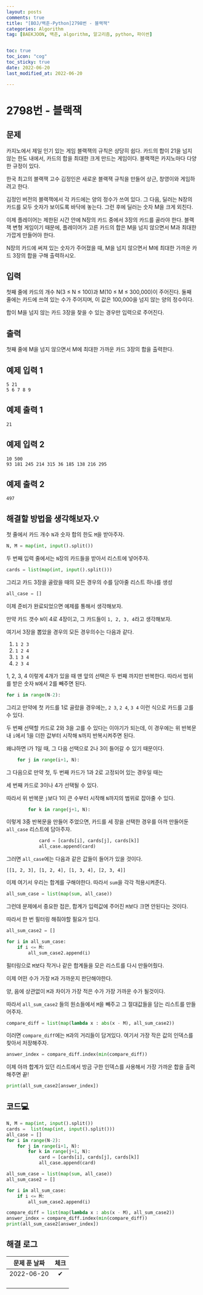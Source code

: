 ```yaml
---
layout: posts
comments: true
title: "[BOJ/백준-Python]2798번 - 블랙잭"
categories: Algorithm
tag: [BAEKJOON, 백준, algorithm, 알고리즘, python, 파이썬]


toc: true
toc_icon: "cog"
toc_sticky: true
date: 2022-06-20
last_modified_at: 2022-06-20

---
```




# 2798번 - 블랙잭



## 문제

카지노에서 제일 인기 있는 게임 블랙잭의 규칙은 상당히 쉽다. 카드의 합이 21을 넘지 않는 한도 내에서, 카드의 합을 최대한 크게 만드는 게임이다. 블랙잭은 카지노마다 다양한 규정이 있다.

한국 최고의 블랙잭 고수 김정인은 새로운 블랙잭 규칙을 만들어 상근, 창영이와 게임하려고 한다.

김정인 버전의 블랙잭에서 각 카드에는 양의 정수가 쓰여 있다. 그 다음, 딜러는 N장의 카드를 모두 숫자가 보이도록 바닥에 놓는다. 그런 후에 딜러는 숫자 M을 크게 외친다.

이제 플레이어는 제한된 시간 안에 N장의 카드 중에서 3장의 카드를 골라야 한다. 블랙잭 변형 게임이기 때문에, 플레이어가 고른 카드의 합은 M을 넘지 않으면서 M과 최대한 가깝게 만들어야 한다.

N장의 카드에 써져 있는 숫자가 주어졌을 때, M을 넘지 않으면서 M에 최대한 가까운 카드 3장의 합을 구해 출력하시오.



## 입력

첫째 줄에 카드의 개수 N(3 ≤ N ≤ 100)과 M(10 ≤ M ≤ 300,000)이 주어진다. 둘째 줄에는 카드에 쓰여 있는 수가 주어지며, 이 값은 100,000을 넘지 않는 양의 정수이다.

합이 M을 넘지 않는 카드 3장을 찾을 수 있는 경우만 입력으로 주어진다.



## 출력

첫째 줄에 M을 넘지 않으면서 M에 최대한 가까운 카드 3장의 합을 출력한다.



## 예제 입력 1 

```
5 21
5 6 7 8 9
```



## 예제 출력 1

```
21
```



## 예제 입력 2 

```
10 500
93 181 245 214 315 36 185 138 216 295
```



## 예제 출력 2

```
497
```





##  해결할 방법을 생각해보자.💡

첫 줄에서 카드 개수 `N`과 숫자 합의 한도 `M`을 받아주자.

```python
N, M = map(int, input().split())
```

두 번째 입력 줄에서는 `N`장의 카드들을 받아서 리스트에 넣어주자.

```python
cards = list(map(int, input().split()))
```

그리고 카드 3장을 골랐을 때의 모든 경우의 수를 담아줄 리스트 하나를 생성

```python
all_case = []
```



이제 준비가 완료되었으면 예제를 통해서 생각해보자.

만약 카드 갯수 `N`이 4로 4장이고, 그 카드들이 `1, 2, 3, 4`라고 생각해보자.

여기서 3장을 뽑았을 경우의 모든 경우의수는 다음과 같다.

1. `1 2 3`
2. `1 2 4`
3. `1 3 4`
4. `2 3 4`

1, 2, 3, 4 이렇게 4개가 있을 때 맨 앞의 선택은 두 번째 까지만 반복한다. 따라서 범위를 받은 숫자 `N`에서 2를 빼주면 된다.

```python
for i in range(N-2):
```

그리고 만약에 첫 카드를 1로 골랐을 경우에는, `2 3`, `2 4`, `3 4` 이런 식으로 카드를 고를 수 있다.

두 번째 선택할 카드로 2와 3을 고를 수 있다는 이야기가 되는데, 이 경우에는 위 반복문 내 `i`에서 1을 더한 값부터 시작해 `N`까지 반복시켜주면 된다. 

왜냐하면 i가 1일 때, 그 다음 선택으로 2나 3이 들어갈 수 있기 때문이다.

```python
	for j in range(i+1, N):
```

그 다음으로 만약 첫, 두 번째 카드가 1과 2로 고정되어 있는 경우일 때는

세 번째 카드로 3이나 4가 선택될 수 있다.

따라서 위 반복문 `j`보다 1이 큰 수부터 시작해 `N`까지의 범위로 잡아줄 수 있다.

```python
		for k in range(j+1, N):
```

이렇게 3중 반복문을 만들어 주었으면, 카드를 세 장을 선택한 경우를 아까 만들어둔 `all_case` 리스트에 담아주자.

```python
			card = [cards[i], cards[j], cards[k]]
    		all_case.append(card)
```



그러면 `all_case`에는 다음과 같은 값들이 들어가 있을 것이다.

```
[[1, 2, 3], [1, 2, 4], [1, 3, 4], [2, 3, 4]]
```

이제 여기서 우리는 합계를 구해야한다. 따라서 `sum`을 각각 적용시켜준다.

```python
all_sum_case = list(map(sum, all_case))
```

그런데 문제에서 중요한 접은, 합계가 입력값에 주어진 `M`보다 크면 안된다는 것이다. 

따라서 한 번 필터링 해줘야할 필요가 있다.

```python
all_sum_case2 = []

for i in all_sum_case:
    if i <= M:
        all_sum_case2.append(i)
```

필터링으로 `M`보다 작거나 같은 합계들을 모은 리스트를 다시 만들어줬다.

이제  어떤 수가 가장 `M`과 가까운지 판단해야한다.

양, 음에 상관없이 `M`과 차이가 가장 적은 수가 가장 가까운 수가 될것이다.

따라서 `all_sum_case2` 들의 원소들에서 `M`을 빼주고 그 절대값들을 담는 리스트를 만들어주자.

```python
compare_diff = list(map(lambda x : abs(x - M), all_sum_case2))
```

이러면 `compare_diff`에는 `M`과의 거리들이 담겨있다. 여기서 가장 작은 값의 인덱스를 찾아서 저장해주자.

```python
answer_index = compare_diff.index(min(compare_diff))
```

이제 아까 합계가 있던 리스트에서 방금 구한 인덱스를 사용해서 가장 가까운 합을 출력해주면 끝!

```python
print(all_sum_case2[answer_index])
```





## 코드💻

```python
N, M = map(int, input().split())
cards =  list(map(int, input().split()))
all_case = []
for i in range(N-2):
    for j in range(i+1, N):
        for k in range(j+1, N):
            card = [cards[i], cards[j], cards[k]]
            all_case.append(card)

all_sum_case = list(map(sum, all_case))
all_sum_case2 = []

for i in all_sum_case:
    if i <= M:
        all_sum_case2.append(i)

compare_diff = list(map(lambda x : abs(x - M), all_sum_case2))
answer_index = compare_diff.index(min(compare_diff))
print(all_sum_case2[answer_index])
```





## 해결 로그 

| 문제 푼 날짜 | 체크 |
| :----------: | :--: |
|  2022-06-20  |  ✔   |
|              |      |
|              |      |
|              |      |
|              |      |



